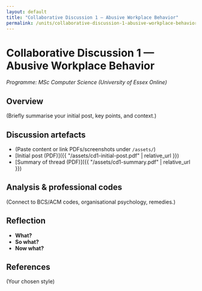```yaml
---
layout: default
title: "Collaborative Discussion 1 — Abusive Workplace Behavior"
permalink: /units/collaborative-discussion-1-abusive-workplace-behavior/
---
```


# Collaborative Discussion 1 — Abusive Workplace Behavior

_Programme: MSc Computer Science (University of Essex Online)_

## Overview
(Briefly summarise your initial post, key points, and context.)

## Discussion artefacts
- (Paste content or link PDFs/screenshots under `/assets/`)
- [Initial post (PDF)]({{ "/assets/cd1-initial-post.pdf" | relative_url }})
- [Summary of thread (PDF)]({{ "/assets/cd1-summary.pdf" | relative_url }})

## Analysis & professional codes
(Connect to BCS/ACM codes, organisational psychology, remedies.)

## Reflection
- **What?**  
- **So what?**  
- **Now what?**

## References
(Your chosen style)
